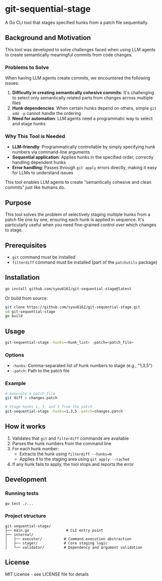 # git-sequential-stage

A Go CLI tool that stages specified hunks from a patch file sequentially.

## Background and Motivation

This tool was developed to solve challenges faced when using LLM agents to create semantically meaningful commits from code changes.

### Problems to Solve

When having LLM agents create commits, we encountered the following issues:

1. **Difficulty in creating semantically cohesive commits**: It's challenging to select only semantically related parts from changes across multiple files
2. **Hunk dependencies**: When certain hunks depend on others, simple `git add -p` cannot handle the ordering
3. **Need for automation**: LLM agents need a programmatic way to select and stage hunks

### Why This Tool is Needed

- **LLM-friendly**: Programmatically controllable by simply specifying hunk numbers via command-line arguments
- **Sequential application**: Applies hunks in the specified order, correctly handling dependent hunks
- **Error handling**: Passes through `git apply` errors directly, making it easy for LLMs to understand issues

This tool enables LLM agents to create "semantically cohesive and clean commits" just like humans do.

## Purpose

This tool solves the problem of selectively staging multiple hunks from a patch file one by one, ensuring each hunk is applied in sequence. It's particularly useful when you need fine-grained control over which changes to stage.

## Prerequisites

- `git` command must be installed
- `filterdiff` command must be installed (part of the `patchutils` package)

## Installation

```bash
go install github.com/syou6162/git-sequential-stage@latest
```

Or build from source:

```bash
git clone https://github.com/syou6162/git-sequential-stage.git
cd git-sequential-stage
go build
```

## Usage

```bash
git-sequential-stage -hunks=<hunk_list> -patch=<patch_file>
```

### Options

- `-hunks`: Comma-separated list of hunk numbers to stage (e.g., "1,3,5")
- `-patch`: Path to the patch file

### Example

```bash
# Generate a patch file
git diff > changes.patch

# Stage hunks 1, 3, and 5 from the patch
git-sequential-stage -hunks=1,3,5 -patch=changes.patch
```

## How it works

1. Validates that `git` and `filterdiff` commands are available
2. Parses the hunk numbers from the command line
3. For each hunk number:
   - Extracts the hunk using `filterdiff --hunks=N`
   - Applies it to the staging area using `git apply --cached`
4. If any hunk fails to apply, the tool stops and reports the error

## Development

### Running tests

```bash
go test ./...
```

### Project structure

```
git-sequential-stage/
├── main.go                 # CLI entry point
├── internal/
│   ├── executor/          # Command execution abstraction
│   ├── stager/            # Core staging logic
│   └── validator/         # Dependency and argument validation
```

## License

MIT License - see LICENSE file for details